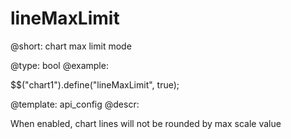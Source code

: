 lineMaxLimit
=============


@short: chart max limit mode
	

@type: bool
@example:

$$("chart1").define("lineMaxLimit", true);

@template:	api_config
@descr:


When enabled, chart lines will not be rounded by max scale value